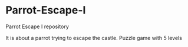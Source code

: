 # Parrot-Escape-I
Parrot Escape I repository


It is about a parrot trying to escape the castle. Puzzle game with 5 levels
